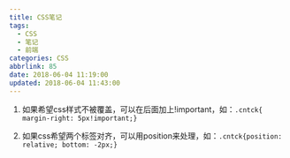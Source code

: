 ```yaml
---
title: CSS笔记
tags:
  - CSS
  - 笔记
  - 前端
categories: CSS
abbrlink: 85
date: 2018-06-04 11:19:00
updated: 2018-06-04 11:43:00
---
```


1. 如果希望css样式不被覆盖，可以在后面加上!important，如：`.cntck{ margin-right: 5px!important;}`

2. 如果css希望两个标签对齐，可以用position来处理，如：`.cntck{position: relative; bottom: -2px;}`